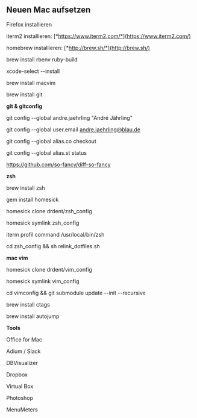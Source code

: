 **Neuen Mac aufsetzen**
---------------------------

Firefox installieren

iterm2 installieren:
[*https://www.iterm2.com/*](https://www.iterm2.com/)

homebrew installieren: [*http://brew.sh/*](http://brew.sh/)

brew install rbenv ruby-build

xcode-select --install

brew install macvim

brew install git


**git & gitconfig**

git config --global andre.jaehrling "André Jährling"

git config --global user.email andre.jaehrling@blau.de

git config --global alias.co checkout

git config --global alias.st status

https://github.com/so-fancy/diff-so-fancy


**zsh**

brew install zsh

gem install homesick

homesick clone drdent/zsh\_config

homesick symlink zsh\_config

iterm profil command /usr/local/bin/zsh

cd zsh_config && sh relink_dotfiles.sh


**mac vim**

homesick clone drdent/vim\_config

homesick symlink vim\_config

cd vimconfig && git submodule update --init --recursive

brew install ctags

brew install autojump


**Tools**

Office for Mac

Adium / Slack

DBVisualizer

Dropbox

Virtual Box

Photoshop

MenuMeters
